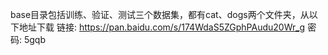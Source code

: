 base目录包括训练、验证、测试三个数据集，都有cat、dogs两个文件夹，从以下地址下载
链接: https://pan.baidu.com/s/174WdaS5ZGphPAudu20Wr_g  密码: 5gqb

